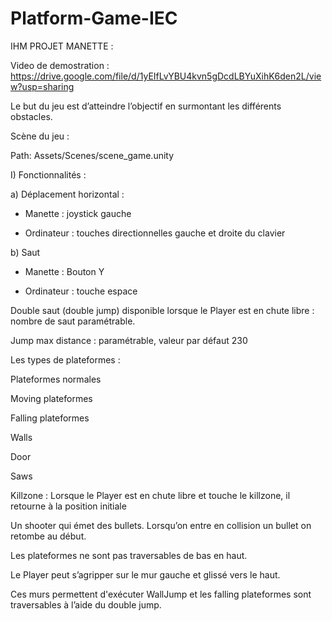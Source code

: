 # Platform-Game-IEC
IHM PROJET MANETTE :   

  
Video de demostration : https://drive.google.com/file/d/1yEIfLvYBU4kvn5gDcdLBYuXihK6den2L/view?usp=sharing

Le but du jeu est d’atteindre l’objectif en surmontant les différents obstacles. 

Scène du jeu :  

Path: Assets/Scenes/scene_game.unity  

I) Fonctionnalités :  

a) Déplacement horizontal :   

- Manette : joystick gauche  

- Ordinateur : touches directionnelles gauche et droite du clavier  

b) Saut  

- Manette : Bouton Y 

- Ordinateur : touche espace 

Double saut (double jump) disponible lorsque le Player est en chute libre : nombre de saut paramétrable.  

Jump max distance : paramétrable, valeur par défaut 230 

Les types de plateformes : 

Plateformes normales 

Moving plateformes 

Falling plateformes 

Walls 

Door  

Saws 

Killzone : Lorsque le Player est en chute libre et touche le killzone, il retourne à la position initiale 

Un shooter qui émet des bullets. Lorsqu’on entre en collision un bullet on retombe au début. 

Les plateformes ne sont pas traversables de bas en haut.  

Le Player peut s’agripper sur le mur gauche et glissé vers le haut.  

Ces murs permettent d'exécuter WallJump et les falling plateformes sont traversables à l’aide du double jump. 

 
